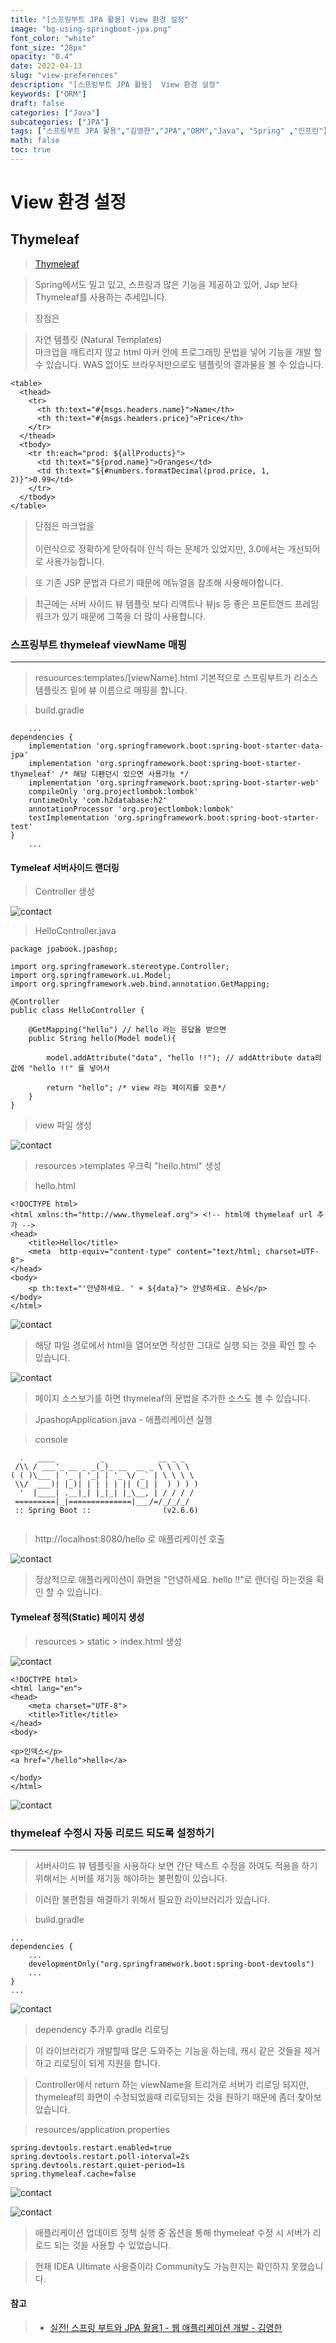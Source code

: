 ```yaml
---
title: "[스프링부트 JPA 활용] View 환경 설정"
image: "bg-using-springboot-jpa.png"
font_color: "white"
font_size: "28px"
opacity: "0.4"
date: 2022-04-13
slug: "view-preferences"
description: "[스프링부트 JPA 활용]  View 환경 설정"	
keywords: ["ORM"]
draft: false
categories: ["Java"]
subcategories: ["JPA"]
tags: ["스프링부트 JPA 활용","김영한","JPA","ORM","Java", "Spring" ,"인프런"]
math: false
toc: true
---
```



# View 환경 설정

## Thymeleaf
> <a href="https://www.thymeleaf.org/">Thymeleaf</a>

> Spring에서도 밀고 있고, 스프링과 많은 기능을 제공하고 있어, Jsp 보다 Thymeleaf를 사용하는 추세입니다.

> 장점은 

> 자연 템플릿 (Natural Templates) <br>
> 마크업을 깨트리지 않고 html 마커 안에 프로그래밍 문법을 넣어 기능을 
개발 할 수 있습니다. WAS 없이도 브라우저만으로도 템플릿의 결과물을 볼 수 있습니다.

```
<table>
  <thead>
    <tr>
      <th th:text="#{msgs.headers.name}">Name</th>
      <th th:text="#{msgs.headers.price}">Price</th>
    </tr>
  </thead>
  <tbody>
    <tr th:each="prod: ${allProducts}">
      <td th:text="${prod.name}">Oranges</td>
      <td th:text="${#numbers.formatDecimal(prod.price, 1, 2)}">0.99</td>
    </tr>
  </tbody>
</table>
```


> 단점은 마크업을 <br></br> 이런식으로 정확하게 닫아줘야 인식 하는 문제가 있었지만, 3.0에서는 개선되어 <br>로 사용가능합니다.

> 또 기존 JSP 문법과 다르기 때문에 메뉴얼을 참조해 사용해야합니다.

> 최근에는 서버 사이드 뷰 템플릿 보다 리액트나 뷰js 등 좋은 프론트엔드 프레임워크가 있기 때문에 그쪽을 더 많이 사용합니다.

### 스프링부트 thymeleaf viewName 매핑
-------------------------
> resuources:templates/[viewName].html
> 기본적으로 스프링부트가 리소스 템플릿즈 밑에 뷰 이름으로 매핑을 합니다.


> build.gradle
```
	...
dependencies {
	implementation 'org.springframework.boot:spring-boot-starter-data-jpa'
	implementation 'org.springframework.boot:spring-boot-starter-thymeleaf' /* 해당 디펜던시 있으면 사용가능 */
	implementation 'org.springframework.boot:spring-boot-starter-web'
	compileOnly 'org.projectlombok:lombok'
	runtimeOnly 'com.h2database:h2'
	annotationProcessor 'org.projectlombok:lombok'
	testImplementation 'org.springframework.boot:spring-boot-starter-test'
}
	...
```

#### Tymeleaf 서버사이드 랜더링

> Controller 생성

![contact](/images/develop/backend/using-springboot-jpa/view-preferences/img-001.png)

> HelloController.java

```
package jpabook.jpashop;

import org.springframework.stereotype.Controller;
import org.springframework.ui.Model;
import org.springframework.web.bind.annotation.GetMapping;

@Controller
public class HelloController {

    @GetMapping("hello") // hello 라는 응답을 받으면
    public String hello(Model model){

        model.addAttribute("data", "hello !!"); // addAttribute data의 값에 "hello !!" 를 넣어서

        return "hello"; /* view 라는 페이지를 오픈*/
    }
}

```

> view 파일 생성 

![contact](/images/develop/backend/using-springboot-jpa/view-preferences/img-002.png)

> resources >templates 우크릭 "hello.html" 생성

> hello.html

```
<!DOCTYPE html>
<html xmlns:th="http://www.thymeleaf.org"> <!-- html에 thymeleaf url 추가 -->
<head>
    <title>Hello</title>
    <meta  http-equiv="content-type" content="text/html; charset=UTF-8">
</head>
<body>
    <p th:text="'안녕하세요. ' + ${data}"> 안녕하세요. 손님</p>
</body>
</html>
```


![contact](/images/develop/backend/using-springboot-jpa/view-preferences/img-003.png)

> 해당 파일 경로에서 html을 열어보면 작성한 그대로 실행 되는 것을 확인 할 수 있습니다.

![contact](/images/develop/backend/using-springboot-jpa/view-preferences/img-004.png)

> 페이지 소스보기를 하면 thymeleaf의 문법을 추가한 소스도 볼 수 있습니다.

> JpashopApplication.java - 애플리케이션 실행

> console

````
  .   ____          _            __ _ _
 /\\ / ___'_ __ _ _(_)_ __  __ _ \ \ \ \
( ( )\___ | '_ | '_| | '_ \/ _` | \ \ \ \
 \\/  ___)| |_)| | | | | || (_| |  ) ) ) )
  '  |____| .__|_| |_|_| |_\__, | / / / /
 =========|_|==============|___/=/_/_/_/
 :: Spring Boot ::                (v2.6.6)
 
````

> http://localhost:8080/hello 로 애플리케이션 호출

![contact](/images/develop/backend/using-springboot-jpa/view-preferences/img-005.png)

> 정상적으로 애플리케이션이 화면을 "안녕하세요. hello !!"로 랜더링 하는것을 확인 할 수 있습니다.

#### Tymeleaf 정적(Static) 페이지 생성
> resources > static > index.html 생성

![contact](/images/develop/backend/using-springboot-jpa/view-preferences/img-006.png)


````
<!DOCTYPE html>
<html lang="en">
<head>
    <meta charset="UTF-8">
    <title>Title</title>
</head>
<body>

<p>인덱스</p>
<a href="/hello">hello</a>

</body>
</html>
````

![contact](/images/develop/backend/using-springboot-jpa/view-preferences/img-007.png)



### thymeleaf 수정시 자동 리로드 되도록 설정하기
---------------------------
> 서버사이드 뷰 템플릿을 사용하다 보면 간단 텍스트 수정을 하여도 적용을 하기 위해서는 서버를 재기동 해야하는 불편함이 있습니다.

> 이러한 불편함을 해결하기 위해서 필요한 라이브러리가 있습니다.

> build.gradle

```
...
dependencies {
	...
	developmentOnly("org.springframework.boot:spring-boot-devtools")
	...
}
...
```


![contact](/images/develop/backend/using-springboot-jpa/view-preferences/img-008.png)

> dependency 추가후 gradle 리로딩


> 이 라이브러리가 개발할때 많은 도와주는 기능을 하는데, 캐시 같은 것들을 제거하고 리로딩이 되게 지원을 합니다.

> Controller에서 return 하는 viewName을 트리거로 서버가 리로딩 되지만, thymeleaf의 화면이 수정되었을때 리로딩되는 것을 원하기 때문에 좀더 찾아보았습니다.

> resources/application.properties

```
spring.devtools.restart.enabled=true
spring.devtools.restart.poll-interval=2s
spring.devtools.restart.quiet-period=1s
spring.thymeleaf.cache=false
```

![contact](/images/develop/backend/using-springboot-jpa/view-preferences/img-009.png)

![contact](/images/develop/backend/using-springboot-jpa/view-preferences/img-010.png)

> 애플리케이션 업데이트 정책 실행 중 옵션을 통해 thymeleaf 수정 시 서버가 리로드 되는 것을 사용할 수 있었습니다. <br>

> 현재 IDEA Ultimate 사용중이라 Community도 가능한지는 확인하지 못했습니다.


#### 참고
> - <a href="https://www.inflearn.com/course/%EC%8A%A4%ED%94%84%EB%A7%81%EB%B6%80%ED%8A%B8-JPA-%ED%99%9C%EC%9A%A9-1">실전! 스프링 부트와 JPA 활용1 - 웹 애플리케이션 개발 - 김영한</a>
